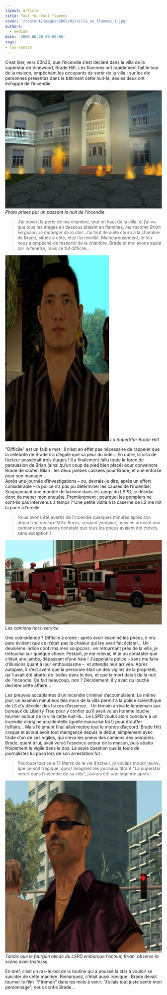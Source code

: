 ```yaml
---
layout: article
title: Tout feu tout flammes
cover: "/content/images/2005/01/villa_en_flammes_1.jpg"
authors:
  - medium
date: '2006-06-20 00:00:00'
tags:
- los-santos
---
```


C’est hier, vers 00h30, que l’incendie s’est déclaré dans la villa de la superstar de Vinewood, Brade Hitt. Les flammes ont rapidement fait le tour de la maison, empêchant les occupants de sortir de la villa&nbsp;; sur les dix personnes présentes dans le bâtiment cette nuit-là, seules deux ont échappé de l’incendie.

![Photo prises par un passant la nuit de l'incendie](/content/images/2005/01/villa_en_flammes_2.jpg)
_Photo prises par un passant la nuit de l'incendie_

> J’ai ouvert la porte de ma chambre, tout en haut de la villa, et j’ai vu que tous les étages en dessous étaient en flammes, _me raconte Brian Ferguson, le manager de la star._ J’ai tout de suite couru à la chambre de Brade, située à côté, et je l’ai réveillé. Malheureusement, le feu nous a empêché de ressortir de la chambre. Brade et moi avons sauté par la fenêtre, mais ce fut difficile...

![La SuperStar Brade Hitt](/content/images/2005/01/Brade_Hitt.jpg)
_La SuperStar Brade Hitt_

"Difficile" est un faible mot&nbsp;: il n’est en effet pas nécessaire de rappeler que la célébrité de Brade n’a d’égale que sa peur du vide… En outre, la villa de l’acteur possédait trois étages&nbsp;! Il a finalement fallu toute la force de persuasion de Brian (ainsi qu’un coup de pied bien placé) pour convaincre Brade de sauter. Bilan&nbsp;: les deux jambes cassées pour Brade, et une entorse pour son manager...&nbsp;  
Après une journée d’investigations – ou, devrais-je dire, après un effort considérable – la police n’a pas pu déterminer les causes de l’incendie. Soupçonnant une montée de laxisme dans les rangs du LSPD, je décidai donc de mener mon enquête. Premièrement&nbsp;: pourquoi les pompiers ne sont-ils pas intervenus à temps ? Une petite visite à la caserne de LS me mit la puce à l’oreille.

> Nous avons été avertis de l’incendie quelques minutes après son départ _me déclare Mike Burns, sergent-pompier,_ mais en arrivant aux camions nous avons constaté que tous les pneus avaient été crevés, sans exception !

![Les camions hors-service.](/content/images/2005/01/pneus_creves.jpg)
_Les camions hors-service._

Une coïncidence&nbsp;? Difficile à croire&nbsp;: après avoir examiné les pneus, il m’a paru évident que ce n’était pas la chaleur qui les avait fait éclater… Un deuxième indice confirma mes soupçons&nbsp;: en retournant près de la villa, je trébuchai sur quelque chose. Pestant, je me relevai, et&nbsp;je pu constater&nbsp;que c’était une jambe, dépassant d’une haie ! J’appelai la police – sans me faire d’illusions quant à leur enthousiasme –&nbsp; et attendis leur arrivée. Après autopsie, il s’est avéré que la personne était un des vigiles de la propriété, qu’il avait été abattu de&nbsp; balles dans le dos, et que la mort datait de la nuit de l’incendie. Ça fait beaucoup, non&nbsp;? Décidément, il y avait du louche derrière cette affaire…

Les preuves accablantes d’un incendie criminel s’accumulaient. Le même jour, un examen minutieux des murs de la villa permit à la police scientifique de LS d’y déceler des traces d’essence… Un témoin arriva le lendemain aux bureaux du Liberty Tree pour y confier qu’il avait vu un homme louche tourner autour de la villa cette nuit-là… Le LSPD voulut alors conclure à un incendie d’origine accidentelle (quelle mauvaise foi&nbsp;!) pour étouffer l’affaire… Mais l’élément final allait mettre tout le monde d’accord. Brade Hitt craqua et avoua avoir tout manigancé depuis le début, simplement avec l’aide d’un de ses vigiles, qui creva les pneus des camions des pompiers. Brade, quant à lui, avait versé l’essence autour de la maison, puis abattu froidement le vigile dans le dos. La seule question que la foule de journalistes lui posa lors de son arrestation fut :

> Pourquoi tout cela ?? Marre de la vie d’acteur, je voulais mourir jeune, que ce soit tragique, quoi&nbsp;!&nbsp;Imaginez les journaux titrant&nbsp;"La superstar meurt dans l’incendie de sa villa", j’aurais été une légende après&nbsp;!

![Tandis que le fourgon blindé du LSPD embarque l'acteur, Brian  observe la scène avec tristesse.](/content/images/2005/01/Brian_Ferguson_triste.jpg)
_Tandis que le fourgon blindé du LSPD embarque l'acteur, Brian  observe la scène avec tristesse._

En bref, c’est un ras-le-bol de la routine qui a poussé la star à vouloir se suicider de cette manière. Remarquez, c’était aussi ironique&nbsp;: Brade devait tourner le film&nbsp; "Firemen" dans les mois à venir. "J’allais tout juste sentir mon personnage", nous confie Brade…